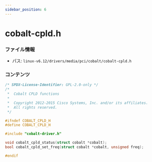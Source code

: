 ```yaml
---
sidebar_position: 6
---
```

# cobalt-cpld.h

### ファイル情報

- パス: `linux-v6.12/drivers/media/pci/cobalt/cobalt-cpld.h`

### コンテンツ

```h
/* SPDX-License-Identifier: GPL-2.0-only */
/*
 *  Cobalt CPLD functions
 *
 *  Copyright 2012-2015 Cisco Systems, Inc. and/or its affiliates.
 *  All rights reserved.
 */

#ifndef COBALT_CPLD_H
#define COBALT_CPLD_H

#include "cobalt-driver.h"

void cobalt_cpld_status(struct cobalt *cobalt);
bool cobalt_cpld_set_freq(struct cobalt *cobalt, unsigned freq);

#endif

```
